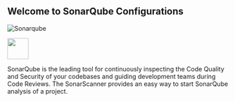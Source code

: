 ## Welcome to SonarQube Configurations
![Sonarqube](https://www.sonarqube.org/assets/logo-31ad3115b1b4b120f3d1efd63e6b13ac9f1f89437f0cf6881cc4d8b5603a52b4.svg)

<img src="https://www.sonarqube.org/assets/logo-31ad3115b1b4b120f3d1efd63e6b13ac9f1f89437f0cf6881cc4d8b5603a52b4.svg" width="48">

SonarQube is the leading tool for continuously inspecting the Code Quality and Security of your codebases
and guiding development teams during Code Reviews.
The SonarScanner  provides an easy way to start SonarQube analysis of a project.

